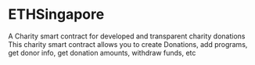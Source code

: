 # ETHSingapore

A Charity smart contract for developed and transparent charity donations
This charity smart contract allows you to create Donations, add programs, get donor info, get donation amounts, withdraw funds, etc
